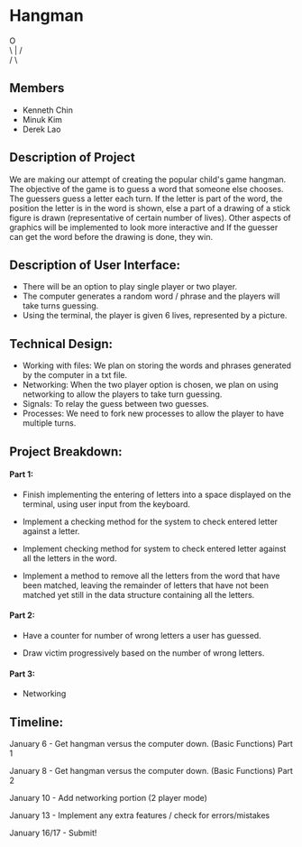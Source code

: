 # Hangman
  O  
\ | /  
 / \  


## Members
- Kenneth Chin  
- Minuk Kim  
- Derek Lao  

## Description of Project  
We are making our attempt of creating the popular child's game hangman.
The objective of the game is to guess a word that someone else chooses. The
guessers guess a letter each turn. If the letter is part of the word, the
position the letter is in the word is shown, else a part of a drawing of a stick
figure is drawn (representative of certain number of lives). Other aspects of graphics will be implemented to look more interactive and
If the guesser can get the word before the drawing is done, they win.

## Description of User Interface:  
- There will be an option to play single player or two player.  
- The computer generates a random word / phrase and the players will take turns guessing.  
- Using the terminal, the player is given 6 lives, represented by a picture.


## Technical Design:
- Working with files: We plan on storing the words and phrases generated by the computer in a txt file.
- Networking: When the two player option is chosen, we plan on using networking to allow the players to take turn guessing.
- Signals: To relay the guess between two guesses.
- Processes: We need to fork new processes to allow the player to have multiple turns.

## Project Breakdown:
#### Part 1:
- Finish implementing the entering of letters into a space displayed on the terminal, using user input from the keyboard.

- Implement a checking method for the system to check entered letter against a letter.

- Implement checking method for system to check entered letter against all the letters in the word.

- Implement a method to remove all the letters from the word that have been matched, leaving the remainder of letters that have not been matched yet still in the data structure containing all the letters.

#### Part 2:

- Have a counter for number of wrong letters a user has guessed.

- Draw victim progressively based on the number of wrong letters.

#### Part 3:

- Networking

## Timeline:
January 6 - Get hangman versus the computer down. (Basic Functions)  Part 1

January 8 - Get hangman versus the computer down. (Basic Functions) Part 2

January 10 - Add networking portion (2 player mode)

January 13 - Implement any extra features / check for errors/mistakes

January 16/17 - Submit!
